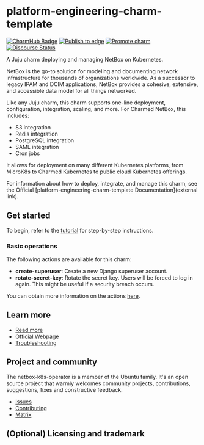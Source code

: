<!--
Avoid using this README file for information that is maintained or published elsewhere, e.g.:

* metadata.yaml > published on Charmhub
* documentation > published on (or linked to from) Charmhub
* detailed contribution guide > documentation or CONTRIBUTING.md

Use links instead.
-->
<!--
NOTE: This template has the documentation under the `docs-template` due with issues with discourse-gatekeeper. The `docs-template` directory must be changed to `docs` after using this template to ensure discourse-gatekeeper correctly identifies the documentation changes.
-->
# platform-engineering-charm-template
<!-- Use this space for badges -->
[![CharmHub Badge](https://charmhub.io/netbox-k8s/badge.svg)](https://charmhub.io/netbox-k8s)
[![Publish to edge](https://github.com/canonical/netbox-k8s/actions/workflows/publish_charm.yaml/badge.svg)](https://github.com/canonical/netbox-k8s/actions/workflows/publish_charm.yaml)
[![Promote charm](https://github.com/canonical/netbox-k8s/actions/workflows/promote_charm.yaml/badge.svg)](https://github.com/canonical/netbox-k8s/actions/workflows/promote_charm.yaml)
[![Discourse Status](https://img.shields.io/discourse/status?server=https%3A%2F%2Fdiscourse.charmhub.io&style=flat&label=CharmHub%20Discourse)](https://discourse.charmhub.io)


A Juju charm deploying and managing NetBox on Kubernetes.

NetBox is the go-to solution for modeling and documenting network
infrastructure for thousands of organizations worldwide. As a
successor to legacy IPAM and DCIM applications, NetBox provides a
cohesive, extensive, and accessible data model for all things
networked.

Like any Juju charm, this charm supports one-line deployment, configuration, integration, scaling, and more. For Charmed NetBox, this includes:
- S3 integration
- Redis integration
- PostgreSQL integration
- SAML integration
- Cron jobs

It allows for deployment on many
different Kubernetes platforms, from MicroK8s to Charmed Kubernetes to
public cloud Kubernetes offerings.

<!-- I will add the link once the documentation posts on Discourse are ready -->
For information about how to deploy, integrate, and manage this charm, see the Official [platform-engineering-charm-template Documentation](external link). 


## Get started

To begin, refer to the [tutorial](https://charmhub.io/netbox-k8s/docs/tutorial-getting-started) for step-by-step instructions.

### Basic operations

The following actions are available for this charm:

* **create-superuser**: Create a new Django superuser account.
* **rotate-secret-key**: Rotate the secret key. Users will be forced to log in again. This might be useful if a security breach occurs.

You can obtain more information on the actions [here](https://charmhub.io/netbox-k8s/actions).

<!--Brief walkthrough of performing standard configurations or operations.

Use this section is to emphasize features or capabilities of the charm.
Link to any relevant how-to guides here.

Use this section to provide information on important actions, required configurations, or
other operations the user should know about. You don’t need to list every action or configuration.
Link the Charmhub documentation for actions and configurations if you write about them.

You may also want to link to the `charmcraft.yaml` file here.
-->


## Learn more
<!-- 
Provide a list of resources, including the official documentation, developer documentation,
an official website for the software and a troubleshooting guide. Note that this list is not
exhaustive or always relevant for every charm. If there is no official troubleshooting guide,
include a link to the relevant Matrix channel.
-->

- [Read more](https://charmhub.io/netbox-k8s/docs)
- [Official Webpage](https://netboxlabs.com/)
- [Troubleshooting](https://matrix.to/#/#charmhub-charmdev:ubuntu.com)

## Project and community

The netbox-k8s-operator is a member of the Ubuntu family. It's an open source project that warmly welcomes community projects, contributions, suggestions, fixes and constructive feedback.

* [Issues](https://github.com/canonical/netbox-k8s-operator/issues)
* [Contributing](https://github.com/canonical/netbox-k8s-operator/blob/main/CONTRIBUTING.md)
* [Matrix](https://matrix.to/#/#charmhub-charmdev:ubuntu.com)
## (Optional) Licensing and trademark
